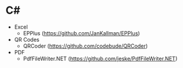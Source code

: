 # C#

* Excel
  * EPPlus (https://github.com/JanKallman/EPPlus)
* QR Codes
  * QRCoder (https://github.com/codebude/QRCoder)
* PDF
  * PdfFileWriter.NET (https://github.com/jeske/PdfFileWriter.NET)